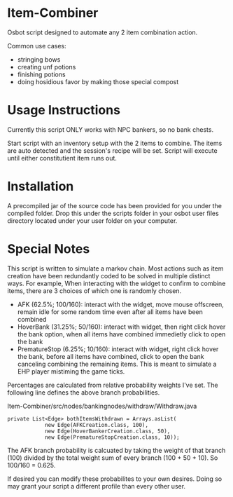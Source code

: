 # Item-Combiner
Osbot script designed to automate any 2 item combination action. 

Common use cases: 
- stringing bows 
- creating unf potions 
- finishing potions 
- doing hosidious favor by making those special compost

 
# Usage Instructions
Currently this script ONLY works with NPC bankers, so no bank chests. 

Start script with an inventory setup with the 2 items to combine. The items are auto detected and the session's recipe will be set. 
Script will execute until either constitutient item runs out.

# Installation
A precompiled jar of the source code has been provided for you under the compiled folder. Drop this under the scripts folder in your osbot user files directory located under your user folder on your computer. 

# Special Notes
This script is written to simulate a markov chain. Most actions such as item creation have been redundantly coded to be solved in multiple distinct ways. 
For example, When interacting with the widget to confirm to combine items, there are 3 choices of which one is randomly chosen.
- AFK (62.5%; 100/160): interact with the widget, move mouse offscreen, remain idle for some random time even after all items have been combined
- HoverBank (31.25%; 50/160): interact with widget, then right click hover the bank option, when all items have combined immedietly click to open the bank
- PrematureStop (6.25%; 10/160): interact with widget, right click hover the bank, before all items have combined, click to open the bank canceling combining the remaining items. This is meant to simulate a EHP player mistiming the game ticks. 

Percentages are calculated from relative probability weights I've set. The following line defines the above branch probabilities.

Item-Combiner/src/nodes/bankingnodes/withdraw/Withdraw.java
```
private List<Edge> bothItemsWithdrawn = Arrays.asList(
            new Edge(AFKCreation.class, 100),
            new Edge(HoverBankerCreation.class, 50),
            new Edge(PrematureStopCreation.class, 10));
```

The AFK branch probability is calcuated by taking the weight of that branch (100) divided by the total weight sum of every branch (100 + 50 + 10). So 100/160 = 0.625. 

If desired you can modify these probabilites to your own desires. Doing so may grant your script a different profile than every other user. 
